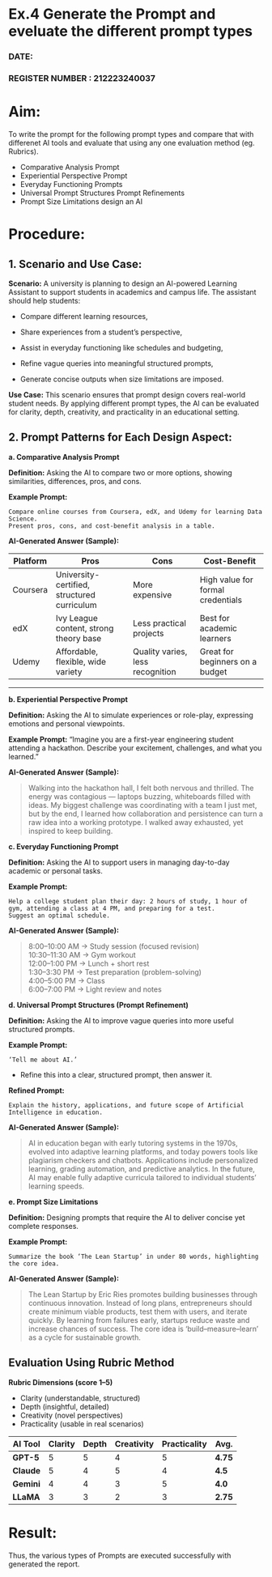 # Ex.4 Generate the Prompt and eveluate the different prompt types
### DATE:                                                                            
### REGISTER NUMBER : 212223240037
# Aim: 
To write the prompt for the following prompt types and compare that with differenet AI tools and evaluate that using any one evaluation method (eg. Rubrics).  
- Comparative Analysis Prompt  
- Experiential Perspective Prompt  
- Everyday Functioning Prompts  
- Universal Prompt Structures Prompt Refinements  
- Prompt Size Limitations design an AI  

# Procedure:
## **1. Scenario and Use Case:**
**Scenario:**
A university is planning to design an AI-powered Learning Assistant to support students in academics and campus life. The assistant should help students:

- Compare different learning resources,

- Share experiences from a student’s perspective,

- Assist in everyday functioning like schedules and budgeting,

- Refine vague queries into meaningful structured prompts,

- Generate concise outputs when size limitations are imposed.

**Use Case:**
This scenario ensures that prompt design covers real-world student needs. By applying different prompt types, the AI can be evaluated for clarity, depth, creativity, and practicality in an educational setting.

## 2. Prompt Patterns for Each Design Aspect:
**a. Comparative Analysis Prompt**

**Definition:** Asking the AI to compare two or more options, showing similarities, differences, pros, and cons.

**Example Prompt:**  
``` 
Compare online courses from Coursera, edX, and Udemy for learning Data Science.
Present pros, cons, and cost-benefit analysis in a table.
```
**AI-Generated Answer (Sample):**

| Platform | Pros                                        | Cons                             | Cost-Benefit                      |
| -------- | ------------------------------------------- | -------------------------------- | --------------------------------- |
| Coursera | University-certified, structured curriculum | More expensive                   | High value for formal credentials |
| edX      | Ivy League content, strong theory base      | Less practical projects          | Best for academic learners        |
| Udemy    | Affordable, flexible, wide variety          | Quality varies, less recognition | Great for beginners on a budget   |

---
**b. Experiential Perspective Prompt**

**Definition:** Asking the AI to simulate experiences or role-play, expressing emotions and personal viewpoints.

**Example Prompt:**
“Imagine you are a first-year engineering student attending a hackathon. Describe your excitement, challenges, and what you learned.”

**AI-Generated Answer (Sample):**
> Walking into the hackathon hall, I felt both nervous and thrilled. The energy was contagious — laptops buzzing, whiteboards filled with ideas. My biggest challenge was coordinating with a team I just met, but by the end, I learned how collaboration and persistence can turn a raw idea into a working prototype. I walked away exhausted, yet inspired to keep building.

**c. Everyday Functioning Prompt**

**Definition:** Asking the AI to support users in managing day-to-day academic or personal tasks.

**Example Prompt:**
```
Help a college student plan their day: 2 hours of study, 1 hour of gym, attending a class at 4 PM, and preparing for a test.
Suggest an optimal schedule.
```

**AI-Generated Answer (Sample):**

> 8:00–10:00 AM → Study session (focused revision)  
> 10:30–11:30 AM → Gym workout  
> 12:00–1:00 PM → Lunch + short rest  
> 1:30–3:30 PM → Test preparation (problem-solving)  
> 4:00–5:00 PM → Class  
> 6:00–7:00 PM → Light review and notes  

**d. Universal Prompt Structures (Prompt Refinement)**

**Definition:** Asking the AI to improve vague queries into more useful structured prompts.

**Example Prompt:**
```
‘Tell me about AI.’
```
- Refine this into a clear, structured prompt, then answer it.

**Refined Prompt:** 
```
Explain the history, applications, and future scope of Artificial Intelligence in education.
```

**AI-Generated Answer (Sample):**
> AI in education began with early tutoring systems in the 1970s, evolved into adaptive learning platforms, and today powers tools like plagiarism checkers and chatbots. Applications include personalized learning, grading automation, and predictive analytics. In the future, AI may enable fully adaptive curricula tailored to individual students’ learning speeds.

**e. Prompt Size Limitations**

**Definition:** Designing prompts that require the AI to deliver concise yet complete responses.

**Example Prompt:**
```
Summarize the book ‘The Lean Startup’ in under 80 words, highlighting the core idea.
```

**AI-Generated Answer (Sample):**
> The Lean Startup by Eric Ries promotes building businesses through continuous innovation. Instead of long plans, entrepreneurs should create minimum viable products, test them with users, and iterate quickly. By learning from failures early, startups reduce waste and increase chances of success. The core idea is ‘build–measure–learn’ as a cycle for sustainable growth.

## Evaluation Using Rubric Method

**Rubric Dimensions (score 1–5)**
- Clarity (understandable, structured)
- Depth (insightful, detailed)
- Creativity (novel perspectives)
- Practicality (usable in real scenarios)

| **AI Tool** | **Clarity** | **Depth** | **Creativity** | **Practicality** | **Avg.** |
| ----------- | ----------- | --------- | -------------- | ---------------- | -------- |
| **GPT-5**   | 5           | 5         | 4              | 5                | **4.75** |
| **Claude**  | 5           | 4         | 5              | 4                | **4.5**  |
| **Gemini**  | 4           | 4         | 3              | 5                | **4.0**  |
| **LLaMA**   | 3           | 3         | 2              | 3                | **2.75** |


# Result: 
Thus, the various types of Prompts are executed successfully with generated the report.
